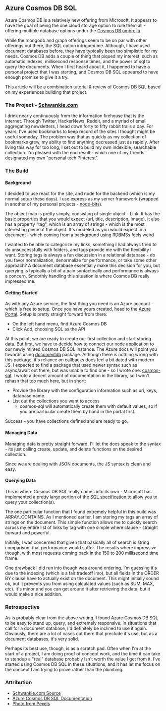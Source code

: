 ## Azure Cosmos DB SQL
Azure Cosmos DB is a relatively new offering from Microsoft. It appears to have the goal of being the one cloud storage option to rule them all - offering multiple database options under the [Cosmos DB umbrella](https://docs.microsoft.com/en-us/azure/cosmos-db/introduction).

While the mongodb and graph offerings seem to be on par with other offerings out there, the SQL option intrigued me. Although, I have used document databases before, they have typically been too simplistic for my needs. Cosmos DB adds a couple of thing that piqued my interest, such as automatic indexes, millisecond response times, and the power of sql to query the documents. When I first heard about it, I happened to have a personal project that I was starting, and Cosmos DB SQL appeared to have enough promise to give it a try.

This article will be a combination tutorial & review of Cosmos DB SQL based on my experiences building that project.

### The Project - [Schwankie.com](https://www.schwankie.com)
I drink nearly continuously from the information firehouse that is the internet. Through Twitter, HackerNews, Reddit, and a myriad of email aggregating newsletters, I head down forty to fifty rabbit trails a day. For years, I've used bookmarks to keep record of the sites I thought might be useful someday. The problem was that as quickly as my collection of bookmarks grew, my ability to find anything decreased just as rapidly. After living this way for too long, I set out to build my own indexible, searchable collection. I'm pleased with the end result - which one of my friends designated my own "personal tech Pinterest".

### The Build
#### Background
I decided to use react for the site, and node for the backend (which is my normal setup these days). I use express as my server framework (wrapped in another of my personal projects - [node-bits](https://github.com/jgretz/node-bits)).

The object map is pretty simply, consisting of single object - Link. It has the basic properties that you would expect (url, title, description, image). It also has a property "tag", which is an array of strings - which is the most interesting piece of the object. It's modeled as you would expect in a document - which coming from a background using RDBMSs feels weird

I wanted to be able to categorize my links, something I had always tried to do unsuccessfully with folders, and tags provide me with the flexibility I want. Storing tags is always a fun discussion in a relational database - do you favor normalization, denormalize for performance, or take some other approach? A document database essentially make this decision for you, but querying is typically a bit of a pain syntactically and performance is always a concern. Smoothly handling this situation is where Cosmos DB really impressed me.

#### Getting Started
As with any Azure service, the first thing you need is an Azure account - which is free to setup. Once you have yours created, head to the [Azure Portal](https://portal.azure.com). Setup is pretty straight forward from there:

* On the left hand menu, find Azure Cosmos DB
* Click Add, choosing SQL as the API

At this point, we are ready to create our first collection and start storing data. But first, we have to decide how to connect our node application to our newly minted Cosmos DB SQL instance. The Azure docs will point you towards using [documentdb](https://www.npmjs.com/package/documentdb) package. Although there is nothing wrong with this package, it's reliance on callbacks does feel a bit dated with modern JS. I expected to find a package that used newer syntax such as async/await out there, but was unable to find one - so I wrote one: [cosmos-sql](https://www.npmjs.com/package/cosmos-sql). I wrote a decent amount of documentation in the library, so I won't rehash that too much here, but in short:

* Provide the library with the configuration information such as uri, keys, database name.
* List out the collections you want to access
    * cosmos-sql will automatically create them with default values, so if you are particular create them by hand in the portal first.

Success - you have collections defined and are ready to go.

#### Managing Data
Managing data is pretty straight forward. I'll let the docs speak to the syntax - its just calling create, update, and delete functions on the desired collection.

Since we are dealing with JSON documents, the JS syntax is clean and easy.

#### Querying Data
This is where Cosmos DB SQL really comes into its own - Microsoft has implemented a pretty large portion of the [SQL specification](https://docs.microsoft.com/en-us/azure/cosmos-db/sql-api-sql-query-reference) to allow you to query your collection(s).

The one particular function that I found extremely helpful in this build was ARRAY_CONTAINS. As I mentioned earlier, I am storing my tags an array of strings on the document. This simple function allows me to quickly search across my entire list of links by tag with one simple where clause - straight forward and powerful.

Initially, I was concerned that given that basically all of search is string comparison, that performance would suffer. The results where impressive though, with most requests coming back in the 150 to 200 millisecond time frame.

One drawback I did run into though was around ordering. I'm guessing it's due to the indexing (which is a fair tradeoff imo), but all fields in the ORDER BY clause have to actually exist on the document. This might initially sound ok, but it prevents you from using calculated values (such as SUM, MAX, etc). It's minor and you can get around it after retrieving the data, but it would make a nice addition.

### Retrospective
As is probably clear from the above writing, I found Azure Cosmos DB SQL to be easy to stand up, query, and extremely responsive. In situations that call for a document database, I'd definitely be inclined to use it again. Obviously, there are a lot of cases out there that preclude it's use, but as a document databases, it's very solid.

Perhaps its best use, though, is as a scratch pad. Often when I'm at the start of a project, I am doing proof of concept work, and the time it can take to standup a "real" database probably isn't worth the value I get from it. I've started using Cosmos DB SQL in these situations, and it has let me focus on the concept I am trying to prove rather than the plumbing.

### Attribution
* [Schwankie.com Source](https://github.com/jgretz/schwankie)
* [Azure Cosmos DB SQL Documentation](https://docs.microsoft.com/en-us/azure/cosmos-db/introduction)
* [Photo from Pexels](https://www.pexels.com/photo/night-computer-hard-drive-hdd-15798/)